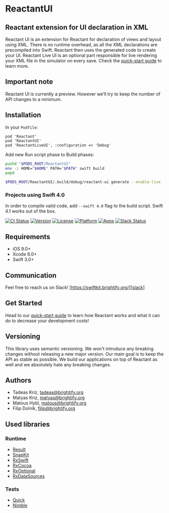 # ReactantUI

## Reactant extension for UI declaration in XML

Reactant UI is an extension for Reactant for declaration of views and layout using XML. There is no runtime overhead, as all the XML declarations are precompiled into Swift. Reactant then uses the generated code to create your UI. Reactant Live UI is an optional part responsible for live rendering your XML file in the simulator on every save. Check the [quick-start guide][quick-start] to learn more.

## Important note
Reactant UI is currently a preview. However we’ll try to keep the number of API changes to a minimum.

## Installation
In your `Podfile`:
```
pod 'Reactant'
pod 'ReactantUI'
pod 'ReactantLiveUI', :configuration => 'Debug'
```
Add new Run script phase to Build phases:
```bash
pushd "$PODS_ROOT/ReactantUI"
env -i HOME="$HOME" PATH="$PATH" swift build
popd

$PODS_ROOT/ReactantUI/.build/debug/reactant-ui generate --enable-live --inputPath=$SRCROOT/Application/Sources/ --outputFile=$SRCROOT/Application/Generated/GeneratedUI.swift --xcodeprojPath=$PROJECT_DIR/YOURWORKSPACE.xcodeproj
```

### Projects using Swift 4.0
In order to compile valid code, add `--swift 4.0` flag to the build script. Swift 4.1 works out of the box.

[![CI Status](https://img.shields.io/travis/Brightify/ReactantUI.svg?style=flat)](https://travis-ci.org/Brightify/ReactantUI)
[![Version](https://img.shields.io/cocoapods/v/ReactantUI.svg?style=flat)][reactant-cocoapods]
[![License](https://img.shields.io/cocoapods/l/ReactantUI.svg?style=flat)][reactant-cocoapods]
[![Platform](https://img.shields.io/cocoapods/p/ReactantUI.svg?style=flat)][reactant-cocoapods]
[![Apps](https://img.shields.io/cocoapods/at/ReactantUI.svg?style=flat)][reactant-cocoapods]
[![Slack Status](https://swiftkit.brightify.org/badge.svg)][slack]

## Requirements

* iOS 9.0+
* Xcode 8.0+
* Swift 3.0+

## Communication
Feel free to reach us on Slack! [https://swiftkit.brightify.org/][slack]

## Get Started
Head to our [quick-start guide][quick-start] to learn how Reactant works and what it can do to decrease your development costs!

## Versioning
This library uses semantic versioning. We won't introduce any breaking changes without releasing a new major version. Our main goal is to keep the API as stable as possible. We build our applications on top of Reactant as well and we absolutely hate any breaking changes.

## Authors
* Tadeas Kriz, [tadeas@brightify.org](mailto:tadeas@brightify.org)
* Matyas Kriz, [matyas@brightify.org](mailto:matyas@brightify.org)
* Matous Hybl, [matous@brightify.org](mailto:matous@brightify.org)
* Filip Dolník, [filip@brightify.org](mailto:filip@brightify.org)

## Used libraries

### Runtime

* [Result](https://github.com/antitypical/Result)
* [SnapKit](https://github.com/SnapKit/SnapKit)
* [RxSwift](https://github.com/ReactiveX/RxSwift)
* [RxCocoa](https://github.com/ReactiveX/RxSwift)
* [RxOptional](https://github.com/RxSwiftCommunity/RxOptional)
* [RxDataSources](https://github.com/RxSwiftCommunity/RxDataSources)

### Tests

* [Quick](https://github.com/Quick/Quick)
* [Nimble](https://github.com/Quick/Nimble)

[quick-start]: https://docs.reactant.tech/getting-started/quickstart.html
[reactant-cocoapods]: https://cocoapods.org/pods/ReactantUI
[slack]: https://swiftkit.brightify.org/
